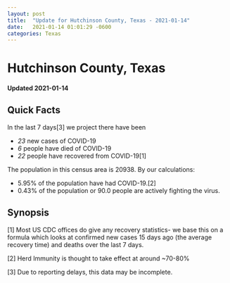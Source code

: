 ```yaml
---
layout: post
title:  "Update for Hutchinson County, Texas - 2021-01-14"
date:   2021-01-14 01:01:29 -0600
categories: Texas
---
```


# Hutchinson County, Texas
#### Updated 2021-01-14

## Quick Facts

In the last 7 days[3] we project there have been
- *23* new cases of COVID-19
- *6* people have died of COVID-19
- *22* people have recovered from COVID-19[1]

The population in this census area is 20938. By our calculations:
- 5.95% of the population have had COVID-19.[2]
- 0.43% of the population or 90.0 people are actively fighting the virus.

## Synopsis




[1] Most US CDC offices do give any recovery statistics- we base this on a formula which looks at confirmed new cases
15 days ago (the average recovery time) and deaths over the last 7 days.

[2] Herd Immunity is thought to take effect at around ~70-80%

[3] Due to reporting delays, this data may be incomplete.
 
    